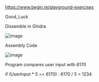 https://www.begin.re/playground-exercises

Good_Luck

Dissemble in Ghidra

![image](https://user-images.githubusercontent.com/93418272/182067318-ba137a5e-b979-40e4-89c8-09d0cb5c6850.png)

Assembly Code

![image](https://user-images.githubusercontent.com/93418272/182067349-d02d03b1-8d6f-4f15-925b-be04aa1ea2d7.png)

Program compares user input with 6170

if (UserInput * 5 == 6170) : 6170 / 5 = 1234
